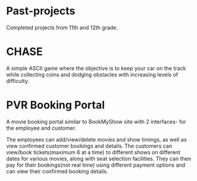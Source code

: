 # Past-projects
Completed projects from 11th and 12th grade.

# CHASE

A simple ASCII game where the objective is to keep your car on the track while collecting coins and dodging obstacles with increasing levels of difficulty.

# PVR Booking Portal

A movie booking portal similar to BookMyShow site with 2 interfaces- for the employee and customer.

The employees can add/view/delete movies and show timings, as well as view confirmed customer bookings and details.
The customers can view/book tickets(maximum 6 at a time) to different shows on different dates for various movies, along with seat selection facilities. They can then pay for their bookings(not real time) using different payment options and can view their confirmed booking details.
